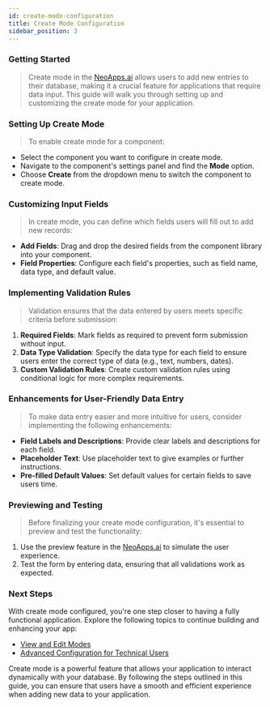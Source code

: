 ```yaml
---
id: create-mode-configuration
title: Create Mode Configuration
sidebar_position: 3
---
```


### Getting Started  

> Create mode in the [NeoApps.ai](https://neoapps.ai/) allows users to add new entries to their database, making it a crucial feature for applications that require data input. This guide will walk you through setting up and customizing the create mode for your application.

### Setting Up Create Mode

> To enable create mode for a component:

- Select the component you want to configure in create mode.
- Navigate to the component's settings panel and find the **Mode** option.
- Choose **Create** from the dropdown menu to switch the component to create mode.

<!-- ![Create Mode Configuration](/img/neoapps_ai_logo.png) -->

### Customizing Input Fields

> In create mode, you can define which fields users will fill out to add new records:

- **Add Fields**: Drag and drop the desired fields from the component library into your component.
- **Field Properties**: Configure each field's properties, such as field name, data type, and default value.

<!-- ![Customizing Input Fields](/img/neoapps_ai_logo.png) -->

### Implementing Validation Rules

> Validation ensures that the data entered by users meets specific criteria before submission:

1. **Required Fields**: Mark fields as required to prevent form submission without input.
2. **Data Type Validation**: Specify the data type for each field to ensure users enter the correct type of data (e.g., text, numbers, dates).
3. **Custom Validation Rules**: Create custom validation rules using conditional logic for more complex requirements.

<!-- ![Implementing Validation Rules](/img/neoapps_ai_logo.png) -->

### Enhancements for User-Friendly Data Entry

> To make data entry easier and more intuitive for users, consider implementing the following enhancements:

- **Field Labels and Descriptions**: Provide clear labels and descriptions for each field.
- **Placeholder Text**: Use placeholder text to give examples or further instructions.
- **Pre-filled Default Values**: Set default values for certain fields to save users time.

<!-- ![User-Friendly Data Entry](/img/neoapps_ai_logo.png) -->

### Previewing and Testing

> Before finalizing your create mode configuration, it's essential to preview and test the functionality:

1. Use the preview feature in the [NeoApps.ai](https://neoapps.ai/) to simulate the user experience.
2. Test the form by entering data, ensuring that all validations work as expected.

<!-- ![Previewing and Testing](/img/neoapps_ai_logo.png) -->

### Next Steps

With create mode configured, you're one step closer to having a fully functional application. Explore the following topics to continue building and enhancing your app:

- [View and Edit Modes](./view-and-edit-modes.md)
- [Advanced Configuration for Technical Users](./advanced-configuration.md)

Create mode is a powerful feature that allows your application to interact dynamically with your database. By following the steps outlined in this guide, you can ensure that users have a smooth and efficient experience when adding new data to your application.

